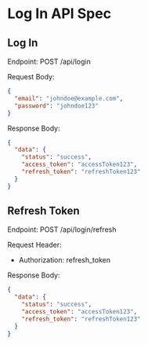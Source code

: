 # Log In API Spec

## Log In

Endpoint: POST /api/login

Request Body:

```json
{
  "email": "johndoe@example.com",
  "password": "johndoe123"
}
```

Response Body:

```json
{
  "data": {
    "status": "success",
    "access_token": "accessToken123",
    "refresh_token": "refreshToken123"
  }
}
```

## Refresh Token

Endpoint: POST /api/login/refresh

Request Header:

- Authorization: refresh_token

Response Body:

```json
{
  "data": {
    "status": "success",
    "access_token": "accessToken123",
    "refresh_token": "refreshToken123"
  }
}
```

